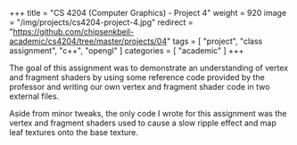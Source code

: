 +++
title = "CS 4204 (Computer Graphics) - Project 4"
weight = 920
image = "/img/projects/cs4204-project-4.jpg"
redirect = "https://github.com/chipsenkbeil-academic/cs4204/tree/master/projects/04"
tags = [ "project", "class assignment", "c++", "opengl" ]
categories = [ "academic" ]
+++

The goal of this assignment was to demonstrate an understanding of vertex and
fragment shaders by using some reference code provided by the professor and
writing our own vertex and fragment shader code in two external files.

Aside from minor tweaks, the only code I wrote for this assignment was the
vertex and fragment shaders used to cause a slow ripple effect and map leaf
textures onto the base texture.

